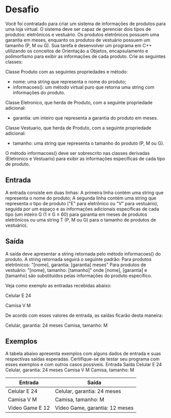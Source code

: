 # Desafio

Você foi contratado para criar um sistema de informações de produtos para uma loja virtual. O sistema deve ser capaz de gerenciar dois tipos de produtos: eletrônicos e vestuário. Os produtos eletrônicos possuem uma garantia em meses, enquanto os produtos de vestuário possuem um tamanho (P, M ou G). Sua tarefa é desenvolver um programa em C++ utilizando os conceitos de Orientação a Objetos, encapsulamento e polimorfismo para exibir as informações de cada produto. Crie as seguintes classes:

Classe Produto com as seguintes propriedades e método:

- nome: uma string que representa o nome do produto;
- informacoes(): um método virtual puro que retorna uma string com informações do produto.

Classe Eletronico, que herda de Produto, com a seguinte propriedade adicional:

- garantia: um inteiro que representa a garantia do produto em meses.

Classe Vestuario, que herda de Produto, com a seguinte propriedade adicional:

- tamanho: uma string que representa o tamanho do produto (P, M ou G).

O método informacoes() deve ser sobrescrito nas classes derivadas (Eletronico e Vestuario) para exibir as informações específicas de cada tipo de produto.

## Entrada

A entrada consiste em duas linhas: A primeira linha contém uma string que representa o nome do produto; A segunda linha contém uma string que representa o tipo de produto ("E" para eletrônico ou "V" para vestuário), seguida por um espaço e as informações adicionais específicas de cada tipo (um inteiro G (1 ≤ G ≤ 60) para garantia em meses de produtos eletrônicos ou uma string T (P, M ou G) para o tamanho de produtos de vestuário).

## Saída

A saída deve apresentar a string retornada pelo método informacoes() do produto. A string retornada seguirá o seguinte padrão: Para produtos eletrônicos: "[nome], garantia: [garantia] meses" Para produtos de vestuário: "[nome], tamanho: [tamanho]" onde [nome], [garantia] e [tamanho] são substituídos pelas informações do produto específico.

Veja como exemplo as entradas recebidas abaixo:

Celular
E 24

Camisa
V M

De acordo com esses valores de entrada, as saídas ficarão desta maneira:

Celular, garantia: 24 meses
Camisa, tamanho: M

## Exemplos

A tabela abaixo apresenta exemplos com alguns dados de entrada e suas respectivas saídas esperadas. Certifique-se de testar seu programa com esses exemplos e com outros casos possíveis. Entrada Saída Celular E 24 Celular, garantia: 24 meses Camisa V M Camisa, tamanho: M

| Entrada | Saída |
|---------|-------|
| Celular E 24 | Celular, garantia: 24 meses |
| Camisa V M | Camisa, tamanho: M |
| Video Game E 12 | Video Game, garantia: 12 meses |

